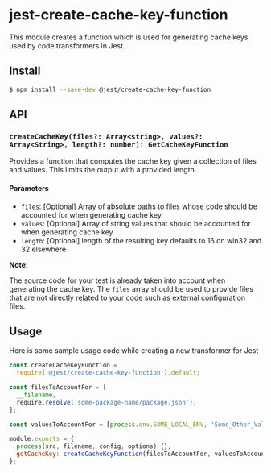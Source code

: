# jest-create-cache-key-function

This module creates a function which is used for generating cache keys used by code transformers in Jest.

## Install

```sh
$ npm install --save-dev @jest/create-cache-key-function
```

## API

### `createCacheKey(files?: Array<string>, values?: Array<String>, length?: number): GetCacheKeyFunction`

Provides a function that computes the cache key given  a collection of files and values.  This limits the output with a provided length.

#### Parameters

- `files`: [Optional] Array of absolute paths to files whose code should be accounted for when generating cache key
- `values`: [Optional] Array of string values that should be accounted for when generating cache key
- `length`: [Optional] length of the resulting key defaults to 16 on win32 and 32 elsewhere

**Note:**

The source code for your test is already taken into account when generating the cache key. The `files` array should be used to provide files that are not directly related to your code such as external configuration files.

## Usage

Here is some sample usage code while creating a new transformer for Jest

```javascript
const createCacheKeyFunction =
  require('@jest/create-cache-key-function').default;

const filesToAccountFor = [
  __filename,
  require.resolve('some-package-name/package.json'),
];

const valuesToAccountFor = [process.env.SOME_LOCAL_ENV, 'Some_Other_Value'];

module.exports = {
  process(src, filename, config, options) {},
  getCacheKey: createCacheKeyFunction(filesToAccountFor, valuesToAccountFor),
};
```

